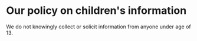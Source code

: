 # Our policy on children's information
We do not knowingly collect or solicit information from anyone under age of 13.
